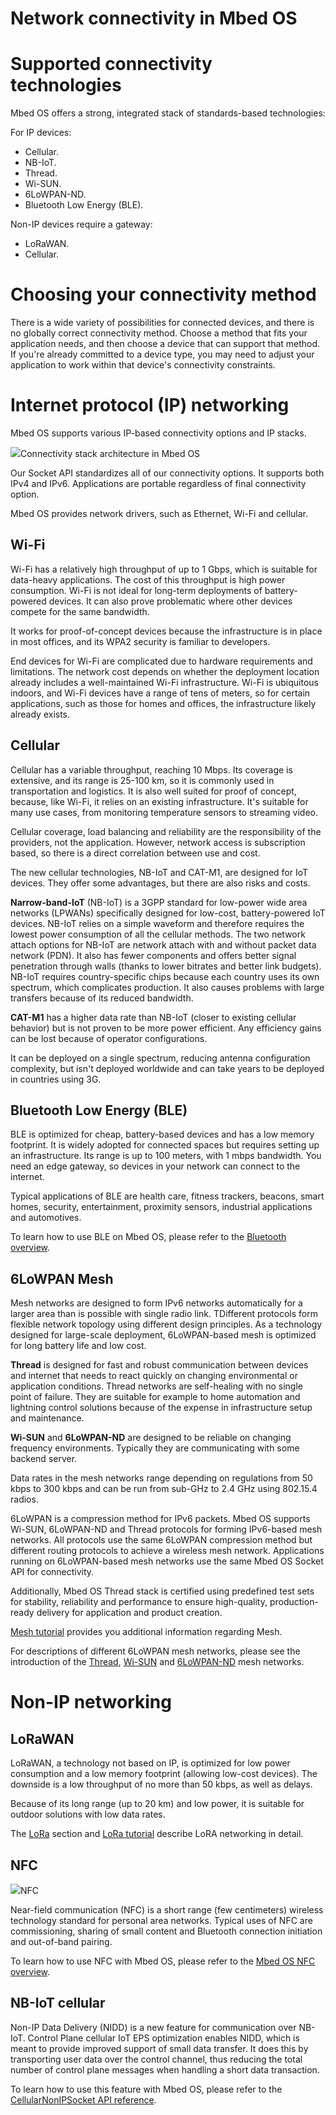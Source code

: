 <h1 id="connectivity-tech">Network connectivity in Mbed OS</h1>

# Supported connectivity technologies

Mbed OS offers a strong, integrated stack of standards-based technologies:

For IP devices:

- Cellular.
- NB-IoT.
- Thread.
- Wi-SUN.
- 6LoWPAN-ND.
- Bluetooth Low Energy (BLE).

Non-IP devices require a gateway:

- LoRaWAN.
- Cellular.

# Choosing your connectivity method

There is a wide variety of possibilities for connected devices, and there is no globally correct connectivity method. Choose a method that fits your application needs, and then choose a device that can support that method. If you're already committed to a device type, you may need to adjust your application to work within that device's connectivity constraints.

# Internet protocol (IP) networking

Mbed OS supports various IP-based connectivity options and IP stacks.

<span class="images">![](../../images/ip-networking-simple.png)<span>Connectivity stack architecture in Mbed OS</span></span>

Our Socket API standardizes all of our connectivity options. It supports both IPv4 and IPv6. Applications are portable regardless of final connectivity option.

Mbed OS provides network drivers, such as Ethernet, Wi-Fi and cellular.

## Wi-Fi

Wi-Fi has a relatively high throughput of up to 1 Gbps, which is suitable for data-heavy applications. The cost of this throughput is high power consumption. Wi-Fi is not ideal for long-term deployments of battery-powered devices. It can also prove problematic where other devices compete for the same bandwidth.

It works for proof-of-concept devices because the infrastructure is in place in most offices, and its WPA2 security is familiar to developers.

End devices for Wi-Fi are complicated due to hardware requirements and limitations. The network cost depends on whether the deployment location already includes a well-maintained Wi-Fi infrastructure. Wi-Fi is ubiquitous indoors, and Wi-Fi devices have a range of tens of meters, so for certain applications, such as those for homes and offices, the infrastructure likely already exists.

## Cellular

Cellular has a variable throughput, reaching 10 Mbps. Its coverage is extensive, and its range is 25-100 km, so it is commonly used in transportation and logistics. It is also well suited for proof of concept, because, like Wi-Fi, it relies on an existing infrastructure. It's suitable for many use cases, from monitoring temperature sensors to streaming video.

Cellular coverage, load balancing and reliability are the responsibility of the providers, not the application. However, network access is subscription based, so there is a direct correlation between use and cost.

The new cellular technologies, NB-IoT and CAT-M1, are designed for IoT devices. They offer some advantages, but there are also risks and costs.

**Narrow-band-IoT** (NB-IoT) is a 3GPP standard for low-power wide area networks (LPWANs) specifically designed for low-cost, battery-powered IoT devices. NB-IoT relies on a simple waveform and therefore requires the lowest power consumption of all the cellular methods. The two network attach options for NB-IoT are network attach with and without packet data network (PDN). It also has fewer components and offers better signal penetration through walls (thanks to lower bitrates and better link budgets). NB-IoT requires country-specific chips because each country uses its own spectrum, which complicates production. It also causes problems with large transfers because of its reduced bandwidth.

**CAT-M1** has a higher data rate than NB-IoT (closer to existing cellular behavior) but is not proven to be more power efficient. Any efficiency gains can be lost because of operator configurations.

It can be deployed on a single spectrum, reducing antenna configuration complexity, but isn't deployed worldwide and can take years to be deployed in countries using 3G.

## Bluetooth Low Energy (BLE)

BLE is optimized for cheap, battery-based devices and has a low memory footprint. It is widely adopted for connected spaces but requires setting up an infrastructure. Its range is up to 100 meters, with 1 mbps bandwidth. You need an edge gateway, so devices in your network can connect to the internet.

Typical applications of BLE are health care, fitness trackers, beacons, smart homes, security, entertainment, proximity sensors, industrial applications and automotives.

To learn how to use BLE on Mbed OS, please refer to the [Bluetooth overview](../apis/ble.html).

## 6LoWPAN Mesh 

Mesh networks are designed to form IPv6 networks automatically for a larger area than is possible with single radio link. TDifferent protocols form flexible network topology using different design principles. As a technology designed for large-scale deployment, 6LoWPAN-based mesh is optimized for long battery life and low cost.

**Thread** is designed for fast and robust communication between devices and internet that needs to react quickly on changing environmental or application conditions. Thread networks are self-healing with no single point of failure. They are suitable for example to home automation and lightning control solutions because of the expense in infrastructure setup and maintenance.

**Wi-SUN** and **6LoWPAN-ND** are designed to be reliable on changing frequency environments. Typically they are communicating with some backend server.

Data rates in the mesh networks range depending on regulations from 50 kbps to 300 kbps and can be run from sub-GHz to 2.4 GHz using 802.15.4 radios.

6LoWPAN is a compression method for IPv6 packets. Mbed OS supports Wi-SUN, 6LoWPAN-ND and Thread protocols for forming IPv6-based mesh networks. All protocols use the same 6LoWPAN compression method but different routing protocols to achieve a wireless mesh network. Applications running on 6LoWPAN-based mesh networks use the same Mbed OS Socket API for connectivity.

Additionally, Mbed OS Thread stack is certified using predefined test sets for stability, reliability and performance to ensure high-quality, production-ready delivery for application and product creation.

[Mesh tutorial](../tutorials/mesh-tutorial.html) provides you additional information regarding Mesh.

For descriptions of different 6LoWPAN mesh networks, please see the introduction of the [Thread](../reference/thread-tech.html), [Wi-SUN](../reference/wisun-tech.html) and [6LoWPAN-ND](../reference/6LoWPAN-ND-tech.html) mesh networks.

# Non-IP networking

## LoRaWAN

LoRaWAN, a technology not based on IP, is optimized for low power consumption and a low memory footprint (allowing low-cost devices). The downside is a low throughput of no more than 50 kbps, as well as delays.

Because of its long range (up to 20 km) and low power, it is suitable for outdoor solutions with low data rates.

The [LoRa](lora-tech.html) section and [LoRa tutorial](../tutorials/LoRa-tutorial.html) describe LoRA networking in detail.

## NFC

<span class="images">![](../../images/n_mark.png)<span>NFC</span></span>

Near-field communication (NFC) is a short range (few centimeters) wireless technology standard for personal area networks. Typical uses of NFC are commissioning, sharing of small content and Bluetooth connection initiation and out-of-band pairing.

To learn how to use NFC with Mbed OS, please refer to the [Mbed OS NFC overview](../apis/nfc.html).

## NB-IoT cellular

Non-IP Data Delivery (NIDD) is a new feature for communication over NB-IoT. Control Plane cellular IoT EPS optimization enables NIDD, which is meant to provide improved support of small data transfer. It does this by transporting user data over the control channel, thus reducing the total number of control plane messages when handling a short data transaction.

To learn how to use this feature with Mbed OS, please refer to the [CellularNonIPSocket API reference](../apis/non-ip-cellular-socket.html).
